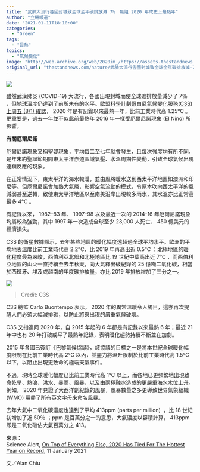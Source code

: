 ```yaml
---
title: "武肺大流行各國封城致全球全年碳排放減 7%　無阻 2020 年成史上最熱年"
author: "立場報道"
date: "2021-01-11T18:10:00"
categories:
  - "Green"
tags:
  - "最熱"
topics:
  - "氣候變化"
image: "http://web.archive.org/web/2020im_/https://assets.thestandnews.com/media/photos/template20200111-36_8XPia_SIbvuvq.png"
original_url: "thestandnews.com/nature/武肺大流行各國封城致全球全年碳排放減-7-無阻-2020-年成史上最熱年"
---
```

![](http://web.archive.org/web/2020im_/https://assets.thestandnews.com/media/photos/template20200111-36_8XPia_SIbvuvq.png)

雖然武漢肺炎 (COVID-19) 大流行，各國出現封城而使全球碳排放量減少了 7％ ，但地球溫度仍達到了前所未有的水平。[歐盟科學計劃哥白尼氣候變化服務(C3S) 上周五 (8/1) 確認](http://web.archive.org/web/20211229092819/https://climate.copernicus.eu/2020-warmest-year-record-europe-globally-2020-ties-2016-warmest-year-recorded)， 2020 年是有記錄以來最熱一年，比前工業時代高 1.25°C 。更重要是，過去一年並不似此前最熱年 2016 年一樣受厄爾尼諾現象 (El Nino) 所影響。

**有關厄爾尼諾**

厄爾尼諾現象又稱聖嬰現象，平均每二至七年就會發生，且每次強度均有所不同，是年末約聖誕節期間東太平洋赤道區域氣壓、水溫周期性變動，引致全球氣候出現連鎖反應的現象。

在正常情況下，東太平洋的海水較暖，並由風將暖水送到西太平洋地區如澳洲和印尼等。但厄爾尼諾會加熱大氣層，影響空氣流動的模式，令原本吹向西太平洋的風減弱甚至逆轉，致使東太平洋地區以至南美沿岸出現較多雨水，其水溫亦比正常高最多 4℃ 。

有記錄以來， 1982–83 年、 1997–98 以及最近一次的 2014-16 年厄爾尼諾現象均屬較為強勁，其中 1997 年一次造成全球至少 23,000 人死亡、 450 億美元的經濟損失。

C3S 的衛星數據顯示，去年某些地區的暖化幅度遠超過全球平均水平。歐洲的平均地表溫度比前工業時代高 2.2°C，比 2019 年再高出近 0.5°C ；北極地區的暖化程度最為嚴峻，西伯利亞北部和北極地區比 19 世紀中葉高出近 7°C ，而西伯利亞地區的山火一直持續至去年秋天，向大氣釋出破紀錄的 25 億噸二氧化碳，相當於西班牙、埃及或越南的年度碳排放量，亦比 2019 年排放增加了三分之一。

![](http://web.archive.org/web/2020im_/https://assets.thestandnews.com/media/photos/C3S_PR_Jan2021_Fig1_12month_anomaly_Global_ea_2t_202001-202012_ygZdh_1RTosZK.png)
> Credit: C3S

C3S 總監 Carlo Buontempo 表示， 2020 年的異常溫暖令人觸目，這亦再次提醒人們必須大幅減排碳，以防止將來出現的嚴重氣候破壞。

C3S 又指連同 2020 年，自 2015 年起的 6 年都是有記錄以來最熱 6 年；最近 21 年中也有 20 年打破或平了最熱年記錄，表明暖化趨勢持續不斷並在加劇。

2015 年各國已簽訂《巴黎氣候協議》，該協議的目標之一是將本世紀全球暖化幅度限制在比前工業時代高 2°C 以內，並盡力將溫升限制於比前工業時代高 1.5°C 以下，以阻止出現更致命的極端天氣事件。

不過，現時全球暖化幅度已比前工業時代高 1°C 以上，而各地已更頻繁地出現致命乾旱、熱浪、洪水、暴雨、風暴，以及由兩極融冰造成的更嚴重海水水位上升。例如， 2020 年見證了大西洋創紀錄的風暴，風暴數量之多更導致世界氣象組織 (WMO) 用盡了所有英文字母來命名風暴。

去年大氣中二氧化碳濃度也達到了平均 413ppm (parts per million)  ，比 18 世紀初增加了近 50％ ；ppm 是百萬分之一的意思，大氣濃度以容積計算， 413ppm 即是二氧化碳佔大氣百萬分之 413。

來源：  
Science Alert, [On Top of Everything Else, 2020 Has Tied For The Hottest Year on Record](http://web.archive.org/web/20211229092819/https://www.sciencealert.com/on-top-of-everything-else-2020-also-tied-for-the-hottest-year-on-record), 11 January 2021

文／Alan Chiu